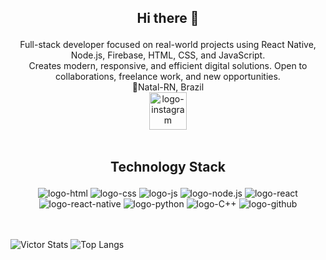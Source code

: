 ## <p align="center">Hi there 👋</p>

<p align="center">
Full-stack developer focused on real-world projects using React Native, Node.js, Firebase, HTML, CSS, and JavaScript.<br>
Creates modern, responsive, and efficient digital solutions.
Open to collaborations, freelance work, and new opportunities. <br>
📍Natal-RN, Brazil 
<br>
<a href="https://www.instagram.com/_viitusilva/">
        <img align="center" src="https://img.shields.io/badge/Instagram-E4405F?style=for-the-badge&logo=instagram&logoColor=white" width="60px" alt="logo-instagram"/>
</a>

<br>
<br>

## <p align="center">Technology Stack</p>

<div align="center">
  <img src="https://img.shields.io/badge/HTML-239120?style=for-the-badge&logo=html5&logoColor=white" alt="logo-html">
  <img src="https://img.shields.io/badge/CSS3-1572B6?style=for-the-badge&logo=css3&logoColor=white" alt="logo-css">
  <img src="https://img.shields.io/badge/JavaScript-323330?style=for-the-badge&logo=javascript&logoColor=F7DF1E" alt="logo-js">
  <img src="https://img.shields.io/badge/Node.js-43853D?style=for-the-badge&logo=node.js&logoColor=white" alt="logo-node.js">
  <img src="https://img.shields.io/badge/React-20232A?style=for-the-badge&logo=react&logoColor=61DAFB" alt="logo-react">
  <img src="https://img.shields.io/badge/React_Native-20232A?style=for-the-badge&logo=react&logoColor=61DAFB" alt="logo-react-native">
  <img src="https://img.shields.io/badge/Python-14354C?style=for-the-badge&logo=python&logoColor=white" alt="logo-python">
  <img src="https://img.shields.io/badge/C%2B%2B-00599C?style=for-the-badge&logo=c%2B%2B&logoColor=white" alt="logo-C++">
  <img src="https://img.shields.io/badge/GitHub-100000?style=for-the-badge&logo=github&logoColor=white" alt="logo-github">
</div>
<br>
<br>

![Victor Stats](https://github-readme-stats.vercel.app/api?username=Viitusilva&show_icons=true&theme=transparent)
![Top Langs](https://github-readme-stats.vercel.app/api/top-langs/?username=Viitusilva&hide_progress=true&theme=transparent)
